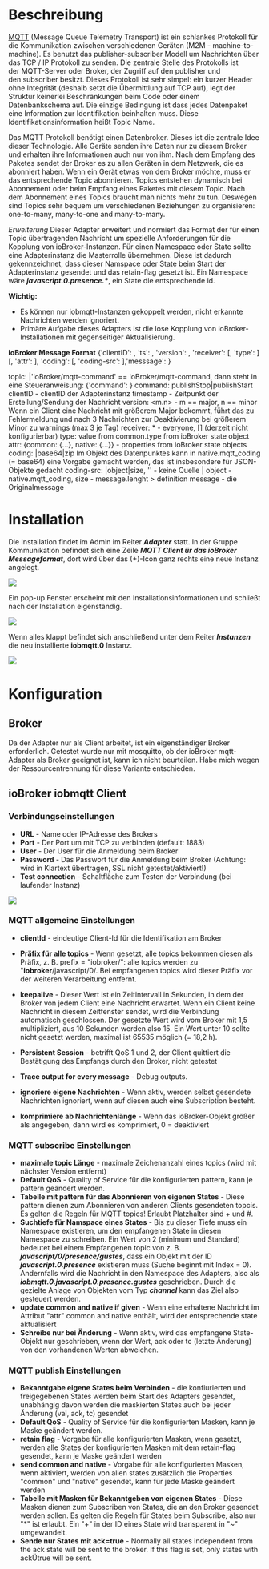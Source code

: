 # Beschreibung

[MQTT](http://mqtt.org/) (Message Queue Telemetry Transport) ist ein schlankes Protokoll für die Kommunikation zwischen verschiedenen Geräten (M2M - machine-to-machine). Es benutzt das publisher-subscriber Modell um Nachrichten über das TCP / IP Protokoll zu senden. Die zentrale Stelle des Protokolls ist der MQTT-Server oder Broker, der Zugriff auf den publisher und den subscriber besitzt. Dieses Protokoll ist sehr simpel: ein kurzer Header ohne Integrität (deshalb setzt die Übermittlung auf TCP auf), legt der Struktur keinerlei Beschränkungen beim Code oder einem Datenbankschema auf. Die einzige Bedingung ist dass jedes Datenpaket eine Information zur Identifikation beinhalten muss. Diese Identifikationsinformation heißt Topic Name.

Das MQTT Protokoll benötigt einen Datenbroker. Dieses ist die zentrale Idee dieser Technologie. Alle Geräte senden ihre Daten nur zu diesem Broker und erhalten ihre Informationen auch nur von ihm. Nach dem Empfang des Paketes sendet der Broker es zu allen Geräten in dem Netzwerk, die es abonniert haben. Wenn ein Gerät etwas von dem Broker möchte, muss er das entsprechende Topic abonnieren. Topics entstehen dynamisch bei Abonnement oder beim Empfang eines Paketes mit diesem Topic. Nach dem Abonnement eines Topics braucht man nichts mehr zu tun. Deswegen sind Topics sehr bequem um verschiedenen Beziehungen zu organisieren: one-to-many, many-to-one and many-to-many.


*Erweiterung*
Dieser Adapter erweitert und normiert das Format der für einen Topic übertragenden Nachricht um spezielle Anforderungen für die Kopplung von ioBroker-Instanzen. Für einen Namespace oder State sollte eine Adapterinstanz die Masterrolle übernehmen. Diese ist dadurch gekennzeichnet, dass dieser Namspace oder State beim Start der Adapterinstanz gesendet und das retain-flag gesetzt ist. Ein Namespace wäre _**javascript.0.presence.\***_, ein State die entsprechende id.

**Wichtig:**
*   Es können nur iobmqtt-Instanzen gekoppelt werden, nicht erkannte Nachrichten werden ignoriert.
*   Primäre Aufgabe dieses Adapters ist die lose Kopplung von ioBroker-Installationen mit gegenseitiger Aktualisierung.

**ioBroker Message Format**
<topic> {'clientID': <clientID>, 'ts': <timestamp>, 'version': <version>, 'receiver': <receiver>[, 'type': <type>][, 'attr': <attr>], 'coding': <coding>[, 'coding-src': <coding-src>],'messsage': <Message>}

topic: <normaler topic>|'ioBroker/mqtt-command'
		== ioBroker/mqtt-command, dann steht in <message> eine Steueranweisung: {'command': <command>}
				command: publishStop|publishStart
clientID	- clientID der Adapterinstanz
timestamp	- Zeitpunkt der Erstellung/Sendung der Nachricht
version: <m.n> - m == major, n == minor
		Wenn ein Client eine Nachricht mit größerem Major bekommt, führt das zu Fehlermeldung und nach 3 Nachrichten zur Deaktivierung
		bei größerem Minor zu warnings (max 3 je Tag)
receiver: * - everyone, [<clientID>]  (derzeit nicht konfigurierbar)
type: value from common.type from ioBroker state object
attr: {common: {...}, native: {...}} - properties from ioBroker state objects
coding: |base64|zip
		Im Objekt des Datenpunktes kann in native.mqtt_coding (= base64) eine Vorgabe gemacht werden, das ist insbesondere für JSON-Objekte gedacht
coding-src: |object|size, '' - keine Quelle | object - native.mqtt_coding, size - message.lenght > definition
message		- die Originalmessage


# Installation

Die Installation findet im Admin im Reiter _**Adapter**_ statt. In der Gruppe Kommunikation befindet sich eine Zeile **_MQTT Client ür das ioBroker Messageformat_**, dort wird über das (+)-Icon ganz rechts eine neue Instanz angelegt. 

[![](http://www.iobroker.net/wp-content/uploads//1-1024x342.png)](http://www.iobroker.net/wp-content/uploads//1.png) 

Ein pop-up Fenster erscheint mit den Installationsinformationen und schließt nach der Installation eigenständig. 

[![](http://www.iobroker.net/wp-content/uploads//2-300x153.png)](http://www.iobroker.net/wp-content/uploads//2.png)

Wenn alles klappt befindet sich anschließend unter dem Reiter _**Instanzen**_ die neu installierte **iobmqtt.0** Instanz.

[![](http://www.iobroker.net/wp-content/uploads//3-300x156.png)](http://www.iobroker.net/wp-content/uploads//3.png)  

# Konfiguration

## Broker
Da der Adapter nur als Client arbeitet, ist ein eigenständiger Broker erforderlich. Getestet wurde nur mit mosquitto, ob der ioBroker mqtt-Adapter als Broker geeignet ist, kann ich nicht beurteilen. Habe mich wegen der Ressourcentrennung für diese Variante entschieden.

## ioBroker iobmqtt Client
### Verbindungseinstellungen

*   **URL** - Name oder IP-Adresse des Brokers
*   **Port** - Der Port um mit TCP zu verbinden (default: 1883)
*   **User** - Der User für die Anmeldung beim Broker
*   **Password** - Das Passwort für die Anmeldung beim Broker (Achtung: wird in Klartext übertragen, SSL nicht getestet/aktiviert!)
*   **Test connection** - Schaltfläche zum Testen der Verbindung (bei laufender Instanz)

![](ioBroker_Adapter_MQTT_Konfig_Server_SSH.jpg)

### MQTT allgemeine Einstellungen
* **clientId** - eindeutige Client-Id für die Identifikation am Broker
* **Präfix für alle topics** - Wenn gesetzt, alle topics bekommen diesen als Präfix, z. B. prefix = "iobroker/": alle topics werden zu "**iobroker**/javascript/0/. Bei empfangenen topics wird dieser Präfix vor der weiteren Verarbeitung entfernt.
* **keepalive** - Dieser Wert ist ein Zeitintervall in Sekunden, in dem der Broker von jedem Client eine Nachricht erwartet. Wenn ein Client keine Nachricht in diesem Zeitfenster sendet, wird die Verbindung automatisch geschlossen. Der gesetzte Wert wird vom Broker mit 1,5 multipliziert, aus 10 Sekunden werden also 15. Ein Wert unter 10 sollte nicht gesetzt werden, maximal ist 65535 möglich (= 18,2 h).

* **Persistent Session** - betrifft QoS 1 und 2, der Client quittiert die Bestätigung des Empfangs durch den Broker, nicht getestet

* **Trace output for every message** - Debug outputs.
* **ignoriere eigene Nachrichten** - Wenn aktiv, werden selbst gesendete Nachrichten ignoriert, wenn auf diesen auch eine Subscription besteht.
* **komprimiere ab Nachrichtenlänge** - Wenn das ioBroker-Objekt größer als angegeben, dann wird es komprimiert, 0 = deaktiviert

### MQTT subscribe Einstellungen
*   **maximale topic Länge** - maximale Zeichenanzahl eines topics (wird mit nächster Version entfernt)
*   **Default QoS** - Quality of Service für die konfigurierten pattern, kann je pattern geändert werden.
*   **Tabelle mit pattern für das Abonnieren von eigenen States** - Diese pattern dienen zum Abonnieren von anderen Clients gesendeten topcis. Es gelten die Regeln für MQTT topics! Erlaubt Platzhalter sind + und #.
*   **Suchtiefe für Namspace eines States** - Bis zu dieser Tiefe muss ein Namespace existieren, um den empfangenen State in diesen Namespace zu schreiben. Ein Wert von 2 (minimum und Standard) bedeutet bei einem Empfangenen topic von z. B. _**javascript/0/presence/gustes**_, dass ein Objekt mit der ID _**javascript.0.presence**_ existieren muss (Suche beginnt mit Index = 0). Andernfalls wird die Nachricht in den Namespace des Adapters, also als _**iobmqtt.0.javascript.0.presence.gustes**_ geschrieben. Durch die gezielte Anlage von Objekten vom Typ _**channel**_ kann das Ziel also gesteuert werden.
*   **update common and native if given** - Wenn eine erhaltene Nachricht im Attribut "attr" common and native enthält, wird der entsprechende state aktualisiert
*   **Schreibe nur bei Änderung** - Wenn aktiv, wird das empfangene State-Objekt nur geschrieben, wenn der Wert, ack oder tc (letzte Änderung) von den vorhandenen Werten abweichen.

### MQTT publish Einstellungen
*   **Bekanntgabe eigene States beim Verbinden** - die konfiurierten und freigegebenen States werden beim Start des Adapters gesendet, unabhängig davon werden die maskierten States auch bei jeder Änderung (val, ack, tc) gesendet
*   **Default QoS** - Quality of Service für die konfigurierten Masken, kann je Maske geändert werden.
*   **retain flag** - Vorgabe für alle konfigurierten Masken, wenn gesetzt, werden alle States der konfigurierten Masken mit dem retain-flag gesendet, kann je Maske geändert werden
*   **send common and native** - Vorgabe für alle konfigurierten Masken, wenn aktiviert, werden von allen states zusätzlich die Properties "common" und "native" gesendet, kann für jede Maske geändert werden
*   **Tabelle mit Masken für Bekanntgeben von eigenen States** - Diese Masken dienen zum Subscriben von States, die an den Broker gesendet werden sollen. Es gelten die Regeln für States beim Subscribe, also nur "*" ist erlaubt. Ein "+" in der ID eines State wird transparent in "~" umgewandelt.
*   **Sende nur States mit ack=true** - Normally all states independent from the ack state will be sent to the broker. If this flag is set, only states with ackÜtrue will be sent. 
